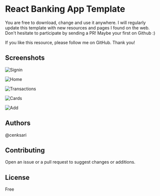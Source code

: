 # React Banking App Template
You are free to download, change and use it anywhere. I will regularly update this template with new resources and pages I found on the web. Don't hesitate to participate by sending a PR! Maybe your first on Github :)

If you like this resource, please follow me on GitHub. Thank you!

## Screenshots
![Signin](https://raw.githubusercontent.com/cenksari/banking-app/master/public/screenshots/signin.png)

![Home](https://raw.githubusercontent.com/cenksari/banking-app/master/public/screenshots/home.png)

![Transactions](https://raw.githubusercontent.com/cenksari/banking-app/master/public/screenshots/transactions.png)

![Cards](https://raw.githubusercontent.com/cenksari/banking-app/master/public/screenshots/cards.png)

![Add](https://raw.githubusercontent.com/cenksari/banking-app/master/public/screenshots/addmoney.png)

## Authors
@cenksari

## Contributing
Open an issue or a pull request to suggest changes or additions.

## License
Free
